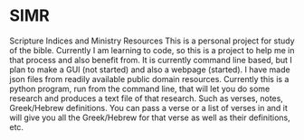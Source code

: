 # SIMR
Scripture Indices and Ministry Resources
This is a personal project for study of the bible.  Currently I am learning to code, so this is a project to help me in that process and also benefit from.
It is currently command line based, but I plan to make a GUI (not started) and also a webpage (started).
I have made json files from readily available public domain resources.
Currently this is a python program, run from the command line, that will let you do some research and produces a text file of that research.  Such as verses, notes, Greek/Hebrew definitions.  You can pass a verse or a list of verses in and it will give you all the Greek/Hebrew for that verse as well as their definitions, etc.
